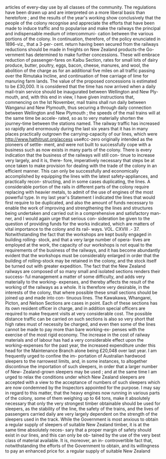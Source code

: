 articles of every-day use by all classes of the community. The regulations have been drawn up and are interpreted on a more liberal basis than heretofore ; and the results of the year's working show conclusively that the people of the colony recognise and appreciate the efforts that have been made to induce traffic and to popularise and make the railways the principal and indispensable medium of intercommuni- cation between the various portions of the colony. In continuation, therefore, of the policy enunciated in 1896-viz., that a 3-per- cent. return having been secured from the railways reductions should be made in freights on New Zealand products-the Go- vernment has determined to make further concessions. These will embrace reduction of passenger-fares on Kaibu Section, rates for small lots of dairy produce, butter, poultry, eggs, bacon, cheese, manures, and wool, the abolition of the charge as for an additional five miles on all traffic passing over the Rimutaka Incline, and continuation of free carriage of lime for manuring farm lands. The value of the proposed concessions is estimated to be £30,000. It is considered that the time has now arrived when a daily mail-train service should be inaugurated between Wellington and New Ply- mouth, and, with this end in view, I have given instructions that, commencing on the Ist November, mail trains shall run daily between Wanganui and New Plymouth, thus securing a through daily connection between Wellington and New Plymouth ; the speeds of the mail trains will at the same time be accele- rated, so as to very materially shorten the journey-time between the stations named. The railway traffic has increased so rapidly and enormously during the last six years that it has in many places practically outgrown the carrying-capacity of our lines, which were http://www.hathitrust.org/access use#cc-zero originally intended as the pioneers of settle- ment, and were not built to successfully cope with a business such as now exists in many parts of the colony. There is every indication that the business of the railways will still con- tinue to increase very largely, and it is, there- fore, imperatively necessary that steps be at once taken to make provision for dealing with the trade of the colony in an efficient manner. This can only be successfully and economically accomplished by equipping the lines with the latest safety-appliances, and practically recon- structing, and in some cases duplicating, the lines. A considerable portion of the rails in different parts of the colony require replacing with heavier metals, to admit of the use of engines of the most powerful type. In my last year's Statement I indicated the lines that would first require to be duplicated, and also the amount of funds necessary to enable the work of improving and strengthening the lines and structures being undertaken and carried out in a comprehensive and satisfactory man- ner, and I would again urge that serious con- sideration be given to the question of providing funds for the works indicated, which are matters of vital importance to the colony and its rail- ways. VOL. CXVIII .- 37. Notwithstanding the fact that the workshops are kept busily engaged in building rolling- stock, and that a very large number of opera- tives are employed at the work, the capacity of our workshops is not equal to the requirements of the business of the railways, and it has become abundantly evident that the workshops must be considerably enlarged in order that the building of rolling-stock may be retained in the colony, and the stock itself be turned out with greater expedition. The fact that the New Zealand railways are composed of so many small and isolated sections renders their success- ful management a matter of some difficulty, and adds very materially to the working- expenses, and thereby affects the result of the working of the railways as a whole. It is therefore very desirable, in the interests of the colony, that where possible these small sections should be joined up and made into con- tinuous lines. The Kawakawa, Whangarei, Picton, and Nelson Sections are cases in point. Each of these sections has its own resident officer in charge, and in addition special officers are required to make frequent visits at very considerable cost. The possible distance traffic can be carried on such sections is also so very short that high rates must of necessity be charged, and even then some of the lines cannot be made to pay more than bare working-ex- penses with the exercise of the most rigid economy. The increase in the cost of railway materials and of labour has had a very considerable effect upon the working-expenses for the past year, the increased expenditure under this head for the Maintenance Branch alone being £20,048 over last year. I am frequently urged to confine the im- portation of Australian hardwood sleepers to the narrowest limits, and, in some instances, to altogether discontinue the importation of such sleepers, in order that a larger number of New- Zealand-grown sleepers may be used ; and at the same time I am urged to relax the conditions under which New Zealand sleepers are accepted with a view to the acceptance of numbers of such sleepers which are now condemned by the Inspectors appointed for the purpose. I may say in regard to this matter, that the heavy engines now running in various parts of the colony, some of them weighing up to 64 tons, make it absolutely necessary that only the very strongest timber obtainable should be used for sleepers, as the stability of the line, the safety of the trains, and the lives of passengers carried daily are very largely dependent on the strength of the sleepers used in the track. While the Government is most anxious to obtain a regular supply of sleepers of suitable New Zealand timber, it is at the same time absolutely neces- sary that a proper margin of safety should exist in our lines, and this can only be ob- tained by the use of the very best class of material available. It is, moreover, an in- controvertible fact that, notwithstanding the efforts of the Government to obtain, and its willingness to pay an enhanced price for. a regular supply of suitable New Zealand 